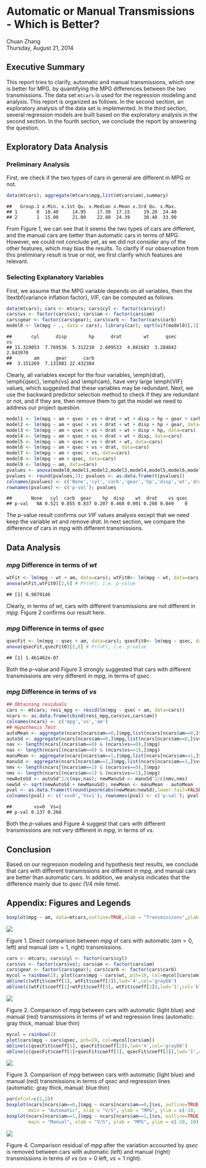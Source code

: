 # Automatic or Manual Transmissions - Which is Better?
Chuan Zhang  
Thursday, August 21, 2014  


## Executive Summary

This report tries to clarify, automatic and manual transmissions, which one is better for MPG, by quantifying the MPG differences between the two transmissions. The data set <code>mtcars</code> is used for the regression modeling and analysis. This report is organized as follows. In the second section, an exploratory analysis of the data set is implemented. In the third section, several regression models are built based on the exploratory analysis in the second section. In the fourth section, we conclude the report by answering the question.

## Exploratory Data Analysis

### Preliminary Analysis
First, we check if the two types of cars in general are different in MPG or not.

```r
data(mtcars); aggregate(mtcars$mpg,list(mtcars$am),summary)
```

```
##   Group.1 x.Min. x.1st Qu. x.Median x.Mean x.3rd Qu. x.Max.
## 1       0  10.40     14.95    17.30  17.15     19.20  24.40
## 2       1  15.00     21.00    22.80  24.39     30.40  33.90
```

From Figure 1, we can see that it seems the two types of cars are different, and the manual cars are better than automatic cars in terms of MPG. However, we could not conclude yet, as we did not consider any of the other features, which may bias the results. To clarify if our observation from this preliminary result is true or not, we first clarify which features are relevant.

### Selecting Explanatory Variables
First, we assume that the MPG variable depends on all variables, then the \textbf{variance inflation factor}, $VIF$, can be computed as follows


```r
data(mtcars); cars <- mtcars; cars$cyl <- factor(cars$cyl)
cars$vs <- factor(cars$vs); cars$am <- factor(cars$am)
cars$gear <- factor(cars$gear); cars$carb <- factor(cars$carb)
model0 <- lm(mpg ~ ., data = cars); library(car); sqrt(vif(model0)[,1])
```

```
##       cyl      disp        hp      drat        wt      qsec        vs 
## 11.319053  7.769536  5.312210  2.609533  4.881683  3.284842  2.843970 
##        am      gear      carb 
##  3.151269  7.131081 22.432384
```

Clearly, all variables except for the four variables, \emph{drat}, \emph{qsec}, \emph{vs} and \emph{am}, have very large \emph{VIF} values, which suggested that these variables may be redundant. Next, we use the backward predictor selection method to check if they are redundant or not, and if they are, then remove them to get the model we need to address our project question.


```r
model1 <- lm(mpg ~ am + qsec + vs + drat + wt + disp + hp + gear + carb, data=cars)
model2 <- lm(mpg ~ am + qsec + vs + drat + wt + disp + hp + gear, data=cars)
model3 <- lm(mpg ~ am + qsec + vs + drat + wt + disp + hp, data=cars)
model4 <- lm(mpg ~ am + qsec + vs + drat + wt + disp, data=cars)
model5 <- lm(mpg ~ am + qsec + vs + drat + wt, data=cars)
model6 <- lm(mpg ~ am + qsec + vs + drat, data=cars)
model7 <- lm(mpg ~ am + qsec + vs, data=cars)
model8 <- lm(mpg ~ am + qsec, data=cars)
model9 <- lm(mpg ~ am, data=cars)
pvalues <- anova(model0,model1,model2,model3,model4,model5,model6,model7,model8,model9)[,6]
pvalues <- round(pvalues,3); pvalues <- as.data.frame(t(pvalues))
colnames(pvalues) <- c('None','cyl','carb','gear','hp','disp','wt','drat','vs','qsec')
rownames(pvalues) <- c('p-val'); pvalues
```

```
##       None   cyl  carb  gear    hp  disp    wt  drat    vs qsec
## p-val   NA 0.521 0.855 0.837 0.207 0.468 0.001 0.208 0.049    0
```
The $p$-value result confirms our $VIF$ values analysis except that we need keep the variable $wt$ and remove $drat$. In next section, we compare the difference of cars in $mpg$ with different transmissions.

## Data Analysis

### $mpg$ Difference in terms of $wt$

```r
wtFit <- lm(mpg ~ wt + am, data=cars); wtFit0<- lm(mpg ~ wt, data=cars)
anova(wtFit,wtFit0)[2,6] # Pr(>F), i.e. p-value
```

```
## [1] 0.9879146
```
Clearly, in terms of $wt$, cars with different transmissions are not different in $mpg$. Figure 2 confirms our result here.

### $mpg$ Difference in terms of $qsec$

```r
qsecFit <- lm(mpg ~ qsec + am, data=cars); qsecFit0<- lm(mpg ~ qsec, data=cars)
anova(qsecFit,qsecFit0)[2,6] # Pr(>F), i.e. p-value
```

```
## [1] 1.461462e-07
```
Both the $p$-value and Figure 3 strongly suggested that cars with different transmissions are very different in $mpg$, in terms of $qsec$.

### $mpg$ Difference in terms of $vs$

```r
## Obtaining residuals
cars <- mtcars; resi_mpg <- resid(lm(mpg ~ qsec + am, data=cars))
ncars <- as.data.frame(cbind(resi_mpg,cars$vs,cars$am))
colnames(ncars) <- c('mpg','vs','am')
## Hypothesis Test
autoMean <- aggregate(ncars[ncars$am==0,]$mpg,list(ncars[ncars$am==0,]$vs),mean)[,2]
autoSd <- aggregate(ncars[ncars$am==0,]$mpg,list(ncars[ncars$am==0,]$vs),sd)[,2]
nav <- length(ncars[(ncars$am==0) & (ncars$vs==0),]$mpg)
nas <- length(ncars[(ncars$am==0) & (ncars$vs==1),]$mpg)
manuMean <- aggregate(ncars[ncars$am==1,]$mpg,list(ncars[ncars$am==1,]$vs),mean)[,2]
manuSd <- aggregate(ncars[ncars$am==1,]$mpg,list(ncars[ncars$am==1,]$vs),sd)[,2]
nmv <- length(ncars[(ncars$am==1) & (ncars$vs==0),]$mpg)
nms <- length(ncars[(ncars$am==1) & (ncars$vs==1),]$mpg)
newAutoSd <- autoSd^2/c(nav,nas); newManuSd <- manuSd^2/c(nmv,nms)
newSd <- sqrt(newAutoSd + newManuSd); newMean <- manuMean - autoMean
pval <- as.data.frame(t(round(pnorm(abs(newMean/newSd),lower.tail=FALSE),3)))
colnames(pval) <- c('vs=0','Vs=1'); rownames(pval) <- c('p-val'); pval
```

```
##        vs=0  Vs=1
## p-val 0.137 0.268
```
Both the $p$-values and Figure 4 suggest that cars with different transmissions are not very different in $mpg$, in terms of $vs$.

## Conclusion
Based on our regression modeling and hypothesis test results, we conclude that cars with different transmissions are different in $mpg$, and manual cars are better than automatic cars. In addition, we analysis indicates that the difference mainly due to $qsec$ (1/4 mile time).


## Appendix: Figures and Legends

```r
boxplot(mpg ~ am, data=mtcars,outline=TRUE,xlab = "Transmissions",ylab = "MPG")
```

![](./AutomaticOrManual_files/figure-html/Figure1-1.png) 

Figure 1. Direct comparison between $mpg$ of cars with automatic ($am=0$, left) and manual ($am=1$, right) transmissions.



```r
cars <- mtcars; cars$cyl <- factor(cars$cyl)
cars$vs <- factor(cars$vs); cars$am <- factor(cars$am)
cars$gear <- factor(cars$gear); cars$carb <- factor(cars$carb)
mycol = rainbow(2); plot(cars$mpg ~ cars$wt, pch=19, col=mycol[cars$am])
abline(c(wtFit$coeff[1], wtFit$coeff[2]),lwd='4',col='gray60')
abline(c(wtFit$coeff[1]+wtFit$coeff[3], wtFit$coeff[2]),lwd='1',col='blue')
```

![](./AutomaticOrManual_files/figure-html/Figure2-1.png) 

Figure 2. Comparison of $mpg$ between cars with automatic (light blue) and manual (red) transmissions in terms of $wt$ and regression lines (automatic: gray thick, manual: blue thin)



```r
mycol = rainbow(2)
plot(cars$mpg ~ cars$qsec, pch=19, col=mycol[cars$am])
abline(c(qsecFit$coeff[1], qsecFit$coeff[2]),lwd='4',col='gray60')
abline(c(qsecFit$coeff[1]+qsecFit$coeff[3], qsecFit$coeff[2]),lwd='1',col='blue')
```

![](./AutomaticOrManual_files/figure-html/Figure3-1.png) 

Figure 3. Comparison of $mpg$ between cars with automatic (light blue) and manual (red) transmissions in terms of $qsec$ and regression lines (automatic: gray thick, manual: blue thin)



```r
par(mfcol=c(1,2))
boxplot(ncars[ncars$am==0,]$mpg ~ ncars[ncars$am==0,]$vs, outline=TRUE,
        main = "Automatic", xlab = "V/S", ylab = "MPG", ylim = c(-10, 10))
boxplot(ncars[ncars$am==1,]$mpg ~ ncars[ncars$am==1,]$vs, outline=TRUE,
        main = "Manual", xlab = "V/S", ylab = "MPG", ylim = c(-10, 10))
```

![](./AutomaticOrManual_files/figure-html/Figure4-1.png) 

Figure 4. Comparison residual of $mpg$ after the variation accounted by $qsec$ is removed between cars with automatic (left) and manual (right) transmissions in terms of $vs$ ($vs=0$ left, $vs=1$ right).

